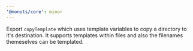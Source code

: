 ```yaml
---
'@monots/core': minor
---
```


Export `copyTemplate` which uses template variables to copy a directory to it's destination. It supports templates within files and also the filenames themeselves can be templated.
